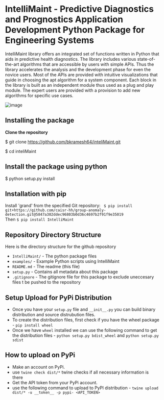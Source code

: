 # IntelliMaint - Predictive Diagnostics and Prognostics Application Development Python Package for Engineering Systems
IntelliMaint library offers an integrated set of functions written in Python that aids in predictive health diagnostics. The library includes various state-of-the-art algorithms that are accessible by users with simple APIs. Thus the library accelerates the analysis and the development phase for even the novice users. Most of the APIs are provided with intuitive visualizations that guide in choosing the apt algorithm for a system component. Each block in the library is built as an independent module thus used as a plug and play module. The expert users are provided with a provision to add new algorithms for specific use cases.


![image](https://github.com/bkramesh64/intellimaint-0.2/assets/29832933/38402759-d569-4410-b51f-36eb8b043785)


## Installing the package

**Clone the repository**

$ git clone https://github.com/bkramesh64/inteliMaint.git

$ cd inteliMaint

## Install the package using python

$ python setup.py install

## Installation with pip
 Install 'grand' from the specified Git repository:
` $ pip install git+https://github.com/caisr-hh/group-anomaly-detection.git@5847a302ddec96803b0d36c4697b2f91f9e35019` <br />
Then `$ pip install IntelliMaint`

## Repository Directory Structure
Here is the directory structure for the github repository

- `IntelliMaint/` - The python package files <br />
- `examples/` - Example Python scripts using IntelliMaint <br />
- `README.md` - The readme (this file) <br />
- `setup.py` - Contains all metadata about this package <br />
- `.gitignore` - The gitignore file for this package to exclude uneccesary files t be pushed to the repository <br />

## Setup Upload for PyPi Distribution
- Once you have your `setup.py` file and `__init__.py` you can build binary distribution and source distrubution files.
- To create the distribution files, first check if you have the wheel package - `pip install wheel` <br />
- Once we have `wheel` installed we can use the following command to get the distribution files - `python setup.py bdist_wheel` and `python setup.py sdist` <br />

## How to upload on PyPi
- Make an account on PyPi. <br />
- use `twine check dist/*` twine checks if all necessary information is there  <br />
- Get the API token from your PyPi account. <br />
- use the following command to upload to PyPI distribution -  `twine upload dist/* -u __token__ -p pypi- <API_TOKEN>` <br />


